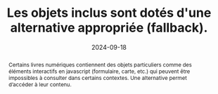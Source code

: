 ---
N: '115'
Rubrique: Images et médias
title: Les objets inclus sont dotés d'une alternative appropriée (fallback). 
abstract: Certains livres numériques contiennent des objets particuliers comme des éléments interactifs en javascript (formulaire, carte, etc.) qui  peuvent être impossibles à consulter dans certains contextes. Une alternative permet d’accéder à leur contenu. 
categories: [" Images et médias"]
agrege: O4115-E026
opquast: '4 115'
indiceebook: '26'
description: "Règle n° 026"
before: "025"
weight: "026"
after: "027"
actif: '1'
layout: rules
date: 2024-09-18
tags: ["", ""]
objectif: ["Fournir un accès à l'information pour les utilisateurs dont le dispositif de lecture ne supporte pas l'inclusion d'objets ou les technologies utilisées dans les objets inclus.", "
Faciliter l'exploitation de ces contenus par les robots.", "
Améliorer l’accessibilité des contenus aux lectrices et lecteurs handicapées.", "
Améliorer la prise en compte des contenus par les moteurs de recherche et outils d’indexation"]
Meo: ["Utiliser des mécanismes de repli intrinsèques (tels que ceux disponibles pour l'objet [html] et les éléments canvas) ou, lorsqu'un repli intrinsèque n'est pas applicable, en utilisant un repli au niveau du manifeste. Les chaînes de repli (Fallback) sont créées à l'aide de l'attribut de Fallback sur les éléments du manifest. Cet attribut fait référence à l'ID xml d'un autre élément du manifest qui constitue une solution de repli (Fallback) pour l'élément actuel. "]
Controle: ["Vérifier que le livre numérique reste lisible et utilisable sur un dispositif ancien ou en désactivant le support de javascript", "Vérifier que les contenus de type object ou canevas ne sont pas nécessaire à la compréhension ou disposent d'une alternative textuelle."]
epubcheck: false
ace: false
humancheck: true
Source: ["Opquast"]
Referentiel: ["https://www.w3.org/TR/epub-33/#sec-resource-fallbacks"]
steps: ["Conception", "Éditorial"]
---